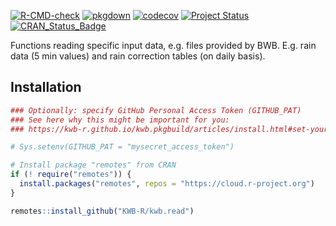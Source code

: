 [![R-CMD-check](https://github.com/KWB-R/kwb.read/workflows/R-CMD-check/badge.svg)](https://github.com/KWB-R/kwb.read/actions?query=workflow%3AR-CMD-check)
[![pkgdown](https://github.com/KWB-R/kwb.read/workflows/pkgdown/badge.svg)](https://github.com/KWB-R/kwb.read/actions?query=workflow%3Apkgdown)
[![codecov](https://codecov.io/github/KWB-R/kwb.read/branch/master/graphs/badge.svg)](https://codecov.io/github/KWB-R/kwb.read)
[![Project Status](https://img.shields.io/badge/lifecycle-experimental-orange.svg)](https://www.tidyverse.org/lifecycle/#experimental)
[![CRAN_Status_Badge](https://www.r-pkg.org/badges/version/kwb.read)]()

Functions reading specific input data, e.g. files provided by BWB. 
E.g. rain data (5 min values) and rain correction tables (on daily basis).

## Installation

```r
### Optionally: specify GitHub Personal Access Token (GITHUB_PAT)
### See here why this might be important for you:
### https://kwb-r.github.io/kwb.pkgbuild/articles/install.html#set-your-github_pat

# Sys.setenv(GITHUB_PAT = "mysecret_access_token")

# Install package "remotes" from CRAN
if (! require("remotes")) {
  install.packages("remotes", repos = "https://cloud.r-project.org")
}

remotes::install_github("KWB-R/kwb.read")
```
